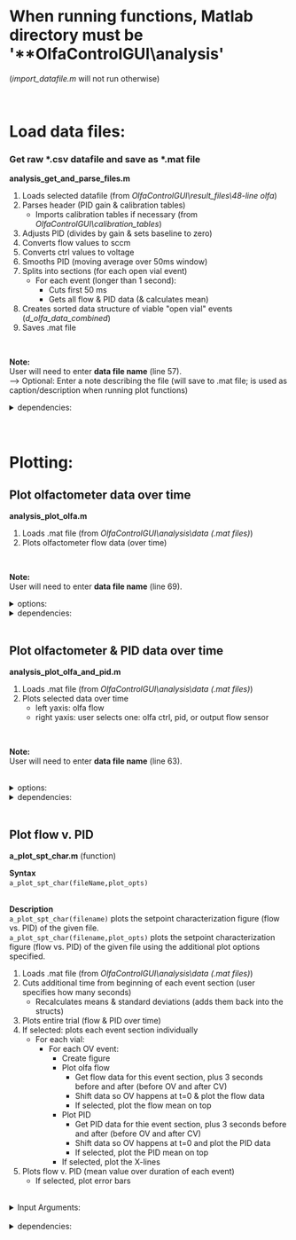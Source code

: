 # When running functions, Matlab directory must be '**OlfaControlGUI\analysis'

(*import_datafile.m* will not run otherwise)

<br>

# Load data files:
### Get raw *.csv datafile and save as *.mat file
**analysis_get_and_parse_files.m**
1. Loads selected datafile (from *OlfaControlGUI\result_files\48-line olfa*)
2. Parses header (PID gain & calibration tables)
	- Imports calibration tables if necessary (from *OlfaControlGUI\calibration_tables*)
3. Adjusts PID (divides by gain & sets baseline to zero)
4. Converts flow values to sccm
5. Converts ctrl values to voltage
6. Smooths PID (moving average over 50ms window)
7. Splits into sections (for each open vial event)
	- For each event (longer than 1 second):
		- Cuts first 50 ms
		- Gets all flow & PID data (& calculates mean)
8. Creates sorted data structure of viable "open vial" events (*d_olfa_data_combined*)
8. Saves .mat file  
<br>

**Note:**  
User will need to enter **data file name** (line 57).  
--> Optional: Enter a note describing the file (will save to .mat file; is used as caption/description when running plot functions)
<br>
<details>
<summary>dependencies:</summary>

- get_section_data
- import_cal_table
- import_datafile
- int_to_SCCM
</details>
<br>
<br>

# Plotting:

## Plot olfactometer data over time
**analysis_plot_olfa.m**
1. Loads .mat file (from *OlfaControlGUI\analysis\data (.mat files)*)
2. Plots olfactometer flow data (over time)  
<br>

**Note:**  
User will need to enter **data file name** (line 69).  

<details>
<summary>options:</summary>

- flow: plot as int or sccm
- ctrl (proportional valve):
	- plot (or don't) on right yaxis
	- plot as integer or voltage
</details>

<details>
<summary>dependencies:</summary>

- *none*
</details>
<br>

## Plot olfactometer & PID data over time
**analysis_plot_olfa_and_pid.m**
1. Loads .mat file (from *OlfaControlGUI\analysis\data (.mat files)*)
2. Plots selected data over time
	- left yaxis: olfa flow
	- right yaxis: user selects one: olfa ctrl, pid, or output flow sensor  
<br>

**Note:**  
User will need to enter **data file name** (line 63).  

<br>
<details>
<summary>options:</summary>

- olfa:
	- flow as int or sccm
	- plot ctrl values on right yaxis
		- ctrl as int or voltage
- pid:
	- plot or don't plot
- output flow:
	- plot or don't plot
- time scale in seconds or minutes
</details>

<details>
<summary>dependencies:</summary>

- *none*
</details>
<br>

## Plot flow v. PID
**a_plot_spt_char.m** (function)

**Syntax**  
`a_plot_spt_char(fileName,plot_opts)`  
<br>

**Description**  
`a_plot_spt_char(filename)` plots the setpoint characterization figure (flow vs. PID) of the given file.  
`a_plot_spt_char(filename,plot_opts)` plots the setpoint characterization figure (flow vs. PID) of the given file using the additional plot options specified.  

1. Loads .mat file (from *OlfaControlGUI\analysis\data (.mat files)*)
2. Cuts additional time from beginning of each event section (user specifies how many seconds)
	- Recalculates means & standard deviations (adds them back into the structs)
2. Plots entire trial (flow & PID over time)
3. If selected: plots each event section individually
	- For each vial:  
		- For each OV event:  
			- Create figure  
			- Plot olfa flow
				- Get flow data for this event section, plus 3 seconds before and after (before OV and after CV)  
				- Shift data so OV happens at t=0 & plot the flow data  
				- If selected, plot the flow mean on top
			- Plot PID
				- Get PID data for thie event section, plus 3 seconds before and after (before OV and after CV)
				- Shift data so OV happens at t=0 and plot the PID data
				- If selected, plot the PID mean on top
			- If selected, plot the X-lines
4. Plots flow v. PID (mean value over duration of each event)
	- If selected, plot error bars  
<br>

<details>
<summary>Input Arguments:</summary>

### Required:

**a_thisfile_name - Name of file to be plotted**  
<br>

### Data to plot:
**olfa_flow - Plot olfa flow data**  
&nbsp;&nbsp;&nbsp;&nbsp;"yes" (default) | "no"  

**olfa_ctrl - Plot olfa ctrl data**  
&nbsp;&nbsp;&nbsp;&nbsp;"no" (default) | "yes"  

**pid - Plot PID data**  
&nbsp;&nbsp;&nbsp;&nbsp;"yes" (default) | "no"  
<br>

### Units  
**flow_in_SCCM - Plot flow values in SCCM**  
&nbsp;&nbsp;&nbsp;&nbsp;"yes" (default) | "no"  
&nbsp;&nbsp;&nbsp;&nbsp;&nbsp;&nbsp;&nbsp;&nbsp;&nbsp;&nbsp;Plot flow values in SCCM - if "no" is selected, integer values will be plotted.  

**ctrl_in_V - Plot ctrl values in V**  
&nbsp;&nbsp;&nbsp;&nbsp;"no" (default) | "yes"  
&nbsp;&nbsp;&nbsp;&nbsp;&nbsp;&nbsp;&nbsp;&nbsp;&nbsp;&nbsp;Plot ctrl values in V - if "no" is selected, integer values will be plotted.  

**plot_in_minutes - Plot trial over minutes instead of seconds**
&nbsp;&nbsp;&nbsp;&nbsp;"no" (default) | "yes"  
^^^TODO can probably remove  
<br>

### Axis Limits  
**pid_lims - Y-Limits for PID data**  
&nbsp;&nbsp;&nbsp;&nbsp;[0 7] (default) | two-element vector  

**olfa_lims_sccm - Y-Limits for Olfa flow data**  
&nbsp;&nbsp;&nbsp;&nbsp;[0 105] (default) | two-element vector  
<br>

### Other
**show_error_bars - Display error bars on Flow vs. PID plot**  
&nbsp;&nbsp;&nbsp;&nbsp;"no" (default) | "yes"  
**time_to_cut - Duration (seconds) to cut from beginning of each section**  
&nbsp;&nbsp;&nbsp;&nbsp;0.0 (default) | positive value  
&nbsp;&nbsp;&nbsp;&nbsp;&nbsp;&nbsp;&nbsp;&nbsp;&nbsp;&nbsp;Duration (seconds) to cut from the beginning of each section before recalculating stats (mean, standard deviation). This is used to remove the first few seconds from the trial (the period when PID has not yet reached its peak/plateau value)
<br>

### Additional figures:
**plot_over_time - Plot the entire trial over time**  
&nbsp;&nbsp;&nbsp;&nbsp;"no" (default) | "yes"  
**plot_all - Plot each event individually**  
&nbsp;&nbsp;&nbsp;&nbsp;"no" (default) | "yes"  
<br>

### For individual event plots:  
The following options only apply if `plot_all` is set to `"yes"`.  

**plot_x_lines - Plot X-lines marking the region where the mean was calculated from**  
&nbsp;&nbsp;&nbsp;&nbsp;"no" (default) | "yes"  
**show_pid_mean - Overlay mean PID value on plot**  
&nbsp;&nbsp;&nbsp;&nbsp;"no" (default) | "yes"  
**show_flow_mean - Overlay mean flow value on plot**  
&nbsp;&nbsp;&nbsp;&nbsp;"no" (default) | "yes"  

<p align="center">Individual event plots without any overlays</p>
<p align="center">
  <img src="images/spt_char_individualEvents_01.jpg" width="30%">
  <img src="images/spt_char_individualEvents_02.jpg" width="30%">
  <img src="images/spt_char_individualEvents_03.jpg" width="30%">
</p>

<p align="center">Individual event plots with flow mean and PID mean overlays</p>
<p align="center">
  <img src="images/spt_char_individualEvents_01_means.jpg" width="30%">
  <img src="images/spt_char_individualEvents_02_means.jpg" width="30%">
  <img src="images/spt_char_individualEvents_03_means.jpg" width="30%">
</p>

<p align="center">Individual event plots with flow mean, PID mean, and X-line overlays</p>
<p align="center">
  <img src="images/spt_char_individualEvents_01_means_xlines.jpg" width="30%">
  <img src="images/spt_char_individualEvents_02_means_xlines.jpg" width="30%">
  <img src="images/spt_char_individualEvents_03_means_xlines.jpg" width="30%">
</p>

</details>
<br>

<details>
<summary>dependencies:</summary>

- get_section_data
</details>
<br>
